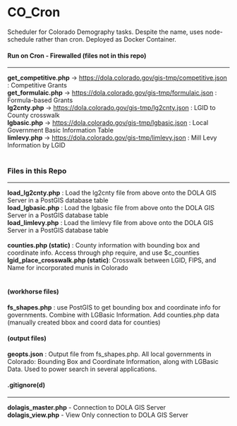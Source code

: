 # CO_Cron

Scheduler for Colorado Demography tasks.  Despite the name, uses node-schedule rather than cron.  Deployed as Docker Container.

#### Run on Cron - Firewalled (files not in this repo)

-------

**get\_competitive.php**  ->  https://dola.colorado.gov/gis-tmp/competitive.json : Competitive Grants<br />
**get\_formulaic.php**  ->  https://dola.colorado.gov/gis-tmp/formulaic.json : Formula-based Grants<br />
**lg2cnty.php**  ->  https://dola.colorado.gov/gis-tmp/lg2cnty.json : LGID to County crosswalk<br />
**lgbasic.php**  ->  https://dola.colorado.gov/gis-tmp/lgbasic.json : Local Government Basic Information Table<br />
**limlevy.php**  ->  https://dola.colorado.gov/gis-tmp/limlevy.json : Mill Levy Information by LGID<br />
<br />
### Files in this Repo

--------

**load\_lg2cnty.php** : Load the lg2cnty file from above onto the DOLA GIS Server in a PostGIS database table<br />
**load\_lgbasic.php** : Load the lgbasic file from above onto the DOLA GIS Server in a PostGIS database table<br />
**load\_limlevy.php** : Load the limlevy file from above onto the DOLA GIS Server in a PostGIS database table<br />
<br />
**counties.php (static)** : County information with bounding box and coordinate info.  Access through php require, and use $c\_counties<br />
**lgid\_place\_crosswalk.php (static)**: Crosswalk between LGID, FIPS, and Name for incorporated munis in Colorado<br />
<br />
#### (workhorse files)
**fs\_shapes.php** : use PostGIS to get bounding box and coordinate info for governments.  Combine with LGBasic Information.  Add counties.php data (manually created bbox and coord data for counties)<br />

#### (output files)
**geopts.json** : Output file from fs\_shapes.php.  All local governments in Colorado:  Bounding Box and Coordinate Information, along with LGBasic Data.  Used to power search in several applications.<br />

#### .gitignore(d)

--------

**dolagis\_master.php** - Connection to DOLA GIS Server<br />
**dolagis\_view.php** - View Only connection to DOLA GIS Server<br />
